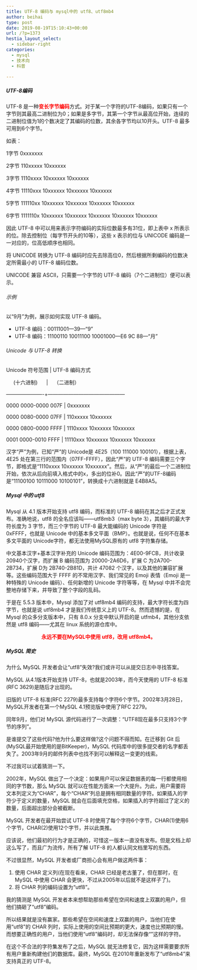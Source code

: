 ```yaml
---
title: UTF-8 编码与 mysql中的 utf8、utf8mb4
author: beihai
type: post
date: 2019-08-19T15:10:43+00:00
url: /?p=1373
hestia_layout_select:
  - sidebar-right
categories:
  - mysql
  - 技术向
  - 科普

---
```

##### UTF-8编码

<span>UTF-8 是一种<strong><span style="color: #ff0000;">变长字节编码</span></strong>方式。对于某一个字符的UTF-8编码，如果只有一个字节则其最高二进制位为0；如果是多字节，其第一个字节从最高位开始，连续的二进制位值为1的个数决定了其编码的位数，其余各字节均以10开头。UTF-8 最多可用到6个字节。</span>
  
<span>如表：</span>
  
<span>1字节 0xxxxxxx</span>
  
<span>2字节 110xxxxx 10xxxxxx</span>
  
<span>3字节 1110xxxx 10xxxxxx 10xxxxxx</span>
  
<span>4字节 11110xxx 10xxxxxx 10xxxxxx 10xxxxxx</span>
  
<span>5字节 111110xx 10xxxxxx 10xxxxxx 10xxxxxx 10xxxxxx</span>
  
<span>6字节 1111110x 10xxxxxx 10xxxxxx 10xxxxxx 10xxxxxx 10xxxxxx</span>
  
<span>因此 UTF-8 中可以用来表示字符编码的实际位数最多有31位，即上表中 x 所表示的位。除去控制位（每字节开头的10等），这些 x 表示的位与 UNICODE 编码是一一对应的，位高低顺序也相同。</span>
  
<span>将 UNICODE 转换为 UTF-8 编码时应先去除高位0，然后根据所剩编码的位数决定所需最小的 UTF-8 编码位数。</span>
  
<span>UNICODE 兼容 ASCII，只需要一个字节的 UTF-8 编码（7个二进制位）便可以表示。</span>

###### 示例

以“9月”为例，展示如何实现 UTF-8 编码。

  * UTF-8 编码：00111001—39—“9”
  * UTF-8 编码：11100110 10011100 10001000—E6 9C 88—“月”

###### <span>Unicode 与 UTF-8 转换</span>

<span>Unicode 符号范围 | UTF-8 编码方式</span>
  
<span>     (十六进制)      |    （二进制）</span>
  
<span>&#8212;&#8212;&#8212;&#8212;&#8212;&#8212;&#8212;-+&#8212;&#8212;&#8212;&#8212;&#8212;&#8212;&#8212;&#8212;&#8212;&#8212;&#8212;&#8212;&#8212;&#8212;&#8212;</span>
  
<span>0000 0000-0000 007F | 0xxxxxxx</span>
  
<span>0000 0080-0000 07FF | 110xxxxx 10xxxxxx</span>
  
<span>0000 0800-0000 FFFF | 1110xxxx 10xxxxxx 10xxxxxx</span>
  
<span>0001 0000-0010 FFFF | 11110xxx 10xxxxxx 10xxxxxx 10xxxxxx</span>

汉字“严”为例，已知“严”的 Unicode是 4E25（100 111000 100101），根据上表，4E25 处在第三行的范围内（07FF-FFFF），因此“严”的 UTF-8 编码需要三个字节，即格式是“1110xxxx 10xxxxxx 10xxxxxx”。然后，从“严”的最后一个二进制位开始，依次从后向前填入格式中的x，多出的位补0。因此“严”的UTF-8编码是“11100100 10111000 10100101”，转换成十六进制就是 E4B8A5。

##### Mysql 中的 utf8

<span>Mysql 从 4.1 版本开始支持 utf8 编码，而标准的 UTF-8 编码在其之后才正式发布。准确地说，utf8 的全名应该叫——utf8mb3（max byte 3），其编码的最大字符长度为 3 字节，而三个字节的 UTF-8 最大能编码的 Unicode 字符是 0xFFFF，也就是 Unicode 中的基本多文平面（BMP）。也就是说，任何不在基本多文平面的 Unicode字符，都无法使用MySQL原有的 utf8 字符集存储。</span>

<span>中文基本汉字+基本汉字补充的 Unicode 编码范围为：4E00-9FCB，共计收录 20940个汉字，而</span>扩展 B 编码范围为 20000-2A6D6，扩展 C 为2A700-2B734，扩展 D为 2B740-2B81D，共计 47082 个汉字，以及其他的兼容扩展等。这些编码范围大于 FFFF 的不常用汉字、<span>我们常见的 Emoji 表情（Emoji 是一种特殊的 Unicode 编码）、任何新增的 Unicode 字符等等</span>，在 Mysql 中并不会完整地存储下来，并导致了整个字段的乱码。

<span>于是在 5.5.3 版本中，Mysql 添加了对 utf8mb4 编码的支持，最大字符长度为四字节，也就是说 utf8mb4 才是我们传统意义上的 UTF-8。然而遗憾的是，在 Mysql 的众多分支版本中，只有 8.0.x 分支中默认开启的是 utfmb4，其他分支依然是 utf8 编码——尤其在 linux 系统的源仓库中。</span>

<p class="title-article" style="text-align: center;">
  <span style="color: #ff0000;"><strong>永远不要在MySQL中使用 utf8，改用 utf8mb4。</strong></span>
</p>

##### MySQL 简史

为什么 MySQL 开发者会让“utf8”失效?我们或许可以从提交日志中寻找答案。

MySQL 从4.1版本开始支持 UTF-8，也就是2003年，而今天使用的 UTF-8 标准(RFC 3629)是随后才出现的。

旧版的 UTF-8 标准(RFC 2279)最多支持每个字符6个字节。2002年3月28日，MySQL开发者在第一个MySQL 4.1预览版中使用了RFC 2279。

同年9月，他们对 MySQL 源代码进行了一次调整：“UTF8现在最多只支持3个字节的序列”。

是谁提交了这些代码?他为什么要这样做?这个问题不得而知。在迁移到 Git 后(MySQL最开始使用的是BitKeeper)，MySQL 代码库中的很多提交者的名字都丢失了。2003年9月的邮件列表中也找不到可以解释这一变更的线索。

不过我可以试着猜测一下。

2002年，MySQL 做出了一个决定：如果用户可以保证数据表的每一行都使用相同的字节数，那么 MySQL 就可以在性能方面来一个大提升。为此，用户需要将文本列定义为“CHAR”，每个“CHAR”列总是拥有相同数量的字符。如果插入的字符少于定义的数量，MySQL 就会在后面填充空格，如果插入的字符超过了定义的数量，后面超出部分会被截断。

MySQL 开发者在最开始尝试 UTF-8 时使用了每个字符6个字节，CHAR(1)使用6个字节，CHAR(2)使用12个字节，并以此类推。

应该说，他们最初的行为才是正确的，可惜这一版本一直没有发布。但是文档上却这么写了，而且广为流传，所有了解 UTF-8 的人都认同文档里写的东西。

不过很显然，MySQL 开发者或厂商担心会有用户做这两件事：

  1. 使用 CHAR 定义列(在现在看来，CHAR 已经是老古董了，但在那时，在 MySQL 中使用 CHAR 会更快，不过从2005年以后就不是这样子了)。
  2. 将 CHAR 列的编码设置为“utf8”。

我的猜测是 MySQL 开发者本来想帮助那些希望在空间和速度上双赢的用户，但他们搞砸了“utf8”编码。

所以结果就是没有赢家。那些希望在空间和速度上双赢的用户，当他们在使用“utf8”的 CHAR 列时，实际上使用的空间比预期的更大，速度也比预期的慢。而想要正确性的用户，当他们使用“utf8”编码时，却无法保存像“”这样的字符。

在这个不合法的字符集发布了之后，MySQL 就无法修复它，因为这样需要要求所有用户重新构建他们的数据库。最终，MySQL 在2010年重新发布了“utf8mb4”来支持真正的 UTF-8。